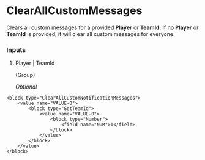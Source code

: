 # ClearAllCustomMessages

Clears all custom messages for a provided **Player** or **TeamId**. If no **Player** or **TeamId** is provided, it will clear all custom messages for everyone.

### Inputs

1. Player | TeamId

    (Group)

    _Optional_

```blockly
<block type="ClearAllCustomNotificationMessages">
    <value name="VALUE-0">
        <block type="GetTeamId">
            <value name="VALUE-0">
                <block type="Number">
                    <field name="NUM">1</field>
                </block>
            </value>
        </block>
    </value>
</block>
```
